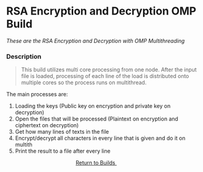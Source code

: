 # RSA Encryption and Decryption OMP Build
*These are the RSA Encryption and Decryption with OMP Multithreading*

### Description
> This build utilizes multi core processing from one node. After the input file is loaded, processing of each line of the load is distributed onto multiple cores so the process runs on multithread.

The main processes are:
1. Loading the keys (Public key on encryption and private key on decryption)
2. Open the files that will be processed (Plaintext on encryption and ciphertext on decryption)
3. Get how many lines of texts in the file
4. Encrypt/decrypt all characters in every line that is given and do it on multith
5. Print the result to a file after every line

<p align="center">
    <a href="https://github.com/ReinhartC/Parallel-RSA-on-Raspberry-Pi/tree/master/Builds">
        Return to Builds
    </a>  
</p>